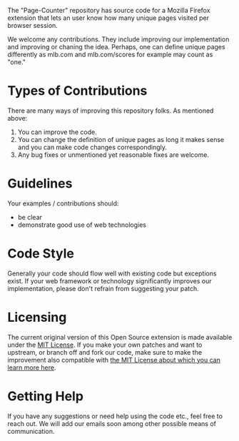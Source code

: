The "Page-Counter" repository has source code for a Mozilla Firefox extension that lets an user know how many unique pages
visited per browser session.  

We welcome any contributions.  They include improving our implementation and improving or chaning the idea.  Perhaps, one can 
define unique pages differently as mlb.com and mlb.com/scores for example may count as "one."

# Types of Contributions

There are many ways of improving this repository folks.  As mentioned above:
1. You can improve the code.
2. You can change the definition of unique pages as long it makes sense and you can make code changes correspondingly.
3. Any bug fixes or unmentioned yet reasonable fixes are welcome. 

# Guidelines
Your examples / contributions should:
* be clear
* demonstrate good use of web technologies

# Code Style
Generally your code should flow well with existing code but exceptions exist.  If your web framework or technology significantly improves our implementation, please don't refrain from suggesting your patch.

# Licensing
The current original version of this Open Source extension is made available under the [MIT License](https://github.com/nyu-ossd-s19/Page-Counter/blob/master/LICENSE).  If you make your own patches and want to upstream, or branch off and fork our code, make sure to make the improvement also compatible with [the MIT License about which you can learn more here](https://opensource.org/licenses/MIT).

# Getting Help
If you have any suggestions or need help using the code etc., feel free to reach out.  We will add our emails soon among other possible means of communication.

